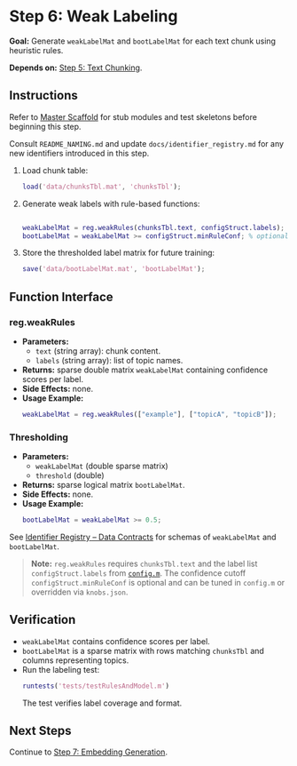 # Step 6: Weak Labeling

**Goal:** Generate `weakLabelMat` and `bootLabelMat` for each text chunk using heuristic rules.

**Depends on:** [Step 5: Text Chunking](step05_text_chunking.md).

## Instructions
Refer to [Master Scaffold](master_scaffold.md) for stub modules and test skeletons before beginning this step.

Consult `README_NAMING.md` and update `docs/identifier_registry.md` for any new identifiers introduced in this step.

1. Load chunk table:
   ```matlab
   load('data/chunksTbl.mat', 'chunksTbl');
   ```
2. Generate weak labels with rule-based functions:
   ```matlab

   weakLabelMat = reg.weakRules(chunksTbl.text, configStruct.labels);
   bootLabelMat = weakLabelMat >= configStruct.minRuleConf; % optional threshold

   ```
3. Store the thresholded label matrix for future training:
   ```matlab
   save('data/bootLabelMat.mat', 'bootLabelMat');
   ```

## Function Interface

### reg.weakRules
- **Parameters:**
  - `text` (string array): chunk content.
  - `labels` (string array): list of topic names.
- **Returns:** sparse double matrix `weakLabelMat` containing confidence scores per label.
- **Side Effects:** none.
- **Usage Example:**
  ```matlab
  weakLabelMat = reg.weakRules(["example"], ["topicA", "topicB"]);
  ```

### Thresholding
- **Parameters:**
  - `weakLabelMat` (double sparse matrix)
  - `threshold` (double)
- **Returns:** sparse logical matrix `bootLabelMat`.
- **Side Effects:** none.
- **Usage Example:**
  ```matlab
  bootLabelMat = weakLabelMat >= 0.5;
  ```

See [Identifier Registry – Data Contracts](identifier_registry.md#data-contracts) for schemas of `weakLabelMat` and `bootLabelMat`.


> **Note:** `reg.weakRules` requires `chunksTbl.text` and the label list `configStruct.labels`
> from [`config.m`](../config.m). The confidence cutoff `configStruct.minRuleConf` is
> optional and can be tuned in `config.m` or overridden via `knobs.json`.

## Verification
- `weakLabelMat` contains confidence scores per label.
- `bootLabelMat` is a sparse matrix with rows matching `chunksTbl` and columns representing topics.
- Run the labeling test:
  ```matlab
  runtests('tests/testRulesAndModel.m')
  ```
  The test verifies label coverage and format.

## Next Steps
Continue to [Step 7: Embedding Generation](step07_embedding_generation.md).
